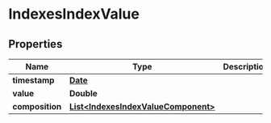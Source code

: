 

# IndexesIndexValue

## Properties

Name | Type | Description | Notes
------------ | ------------- | ------------- | -------------
**timestamp** | [**Date**](Date.md) |  |  [optional]
**value** | **Double** |  |  [optional]
**composition** | [**List&lt;IndexesIndexValueComponent&gt;**](IndexesIndexValueComponent.md) |  |  [optional]




